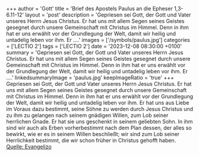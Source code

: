 +++
author = 'Gott'
title = 'Brief des Apostels Paulus an die Epheser 1,3-6.11-12'
layout = 'post'
description = 'Gepriesen sei Gott, der Gott und Vater unseres Herrn Jesus Christus. Er hat uns mit allem Segen seines Geistes gesegnet durch unsere Gemeinschaft mit Christus im Himmel. Denn in ihm hat er uns erwählt vor der Grundlegung der Welt, damit wir heilig und untadelig leben vor ihm. Er ....'
images = ['/symbols/paulus.jpg']
categories = ['LECTIO 2']
tags = ['LECTIO 2']
date = '2023-12-08 08:30:00 +0100'
summary = 'Gepriesen sei Gott, der Gott und Vater unseres Herrn Jesus Christus. Er hat uns mit allem Segen seines Geistes gesegnet durch unsere Gemeinschaft mit Christus im Himmel. Denn in ihm hat er uns erwählt vor der Grundlegung der Welt, damit wir heilig und untadelig leben vor ihm. Er ....'
linkedsummaryImage = 'paulus.jpg'
keepImageRatio = 'true'
+++
Gepriesen sei Gott, der Gott und Vater unseres Herrn Jesus Christus. Er hat uns mit allem Segen seines Geistes gesegnet durch unsere Gemeinschaft mit Christus im Himmel.
Denn in ihm hat er uns erwählt vor der Grundlegung der Welt, damit wir heilig und untadelig leben vor ihm.
Er hat uns aus Liebe im Voraus dazu bestimmt, seine Söhne zu werden durch Jesus Christus und zu ihm zu gelangen nach seinem gnädigen Willen,
zum Lob seiner herrlichen Gnade.<!--more--> Er hat sie uns geschenkt in seinem geliebten Sohn.
In ihm sind wir auch als Erben vorherbestimmt nach dem Plan dessen, der alles so bewirkt, wie er es in seinem Willen beschließt;
wir sind zum Lob seiner Herrlichkeit bestimmt, die wir schon früher in Christus gehofft haben.<br> [Quelle: Evangelizo](https://evangeliumtagfuertag.org/DE/gospel)